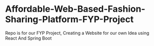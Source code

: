 # Affordable-Web-Based-Fashion-Sharing-Platform-FYP-Project
Repo is for our FYP Project, Creating a Website for our own Idea using React And Spring Boot
